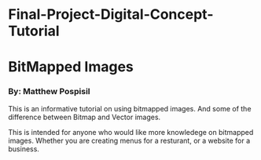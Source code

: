 # Final-Project-Digital-Concept-Tutorial
<!DOCTYPE html>
<html>
<meta charset="UTF-8">
<body>

<h1>BitMapped Images</h1>

<h3>By: Matthew Pospisil</h3>

<p>This is an informative tutorial on using bitmapped images.  And some of the difference between Bitmap and Vector images.</p>

<p>This is intended for anyone who would like more knowledege on bitmapped images. Whether you are creating menus for a resturant, or a website for a business.</p> 
    

</body>
</html>
